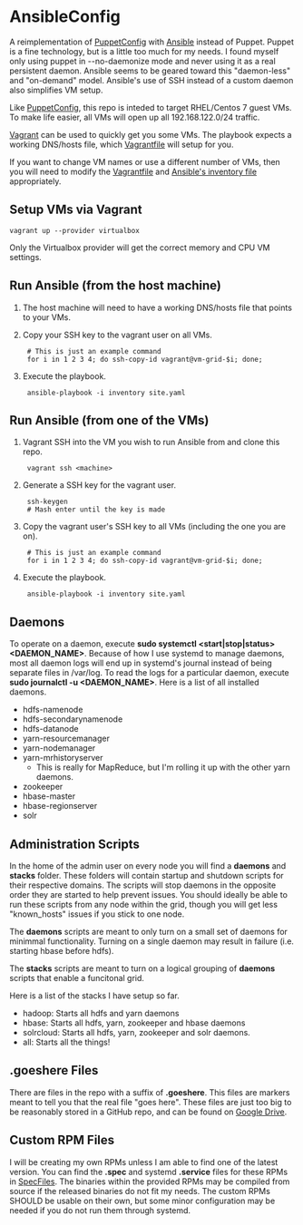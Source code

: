 AnsibleConfig
=============
A reimplementation of [PuppetConfig](https://github.com/dkwasny/PuppetConfig) with [Ansible](http://www.ansible.com/home) instead of Puppet.
Puppet is a fine technology, but is a little too much for my needs.
I found myself only using puppet in --no-daemonize mode and never using it as a real persistent daemon.
Ansible seems to be geared toward this "daemon-less" and "on-demand" model.
Ansible's use of SSH instead of a custom daemon also simplifies VM setup.

Like [PuppetConfig](https://github.com/dkwasny/PuppetConfig), this repo is inteded to target RHEL/Centos 7 guest VMs.
To make life easier, all VMs will open up all 192.168.122.0/24 traffic.

[Vagrant](https://www.vagrantup.com/) can be used to quickly get you some VMs.
The playbook expects a working DNS/hosts file, which [Vagrantfile](Vagrantfile) will setup for you.

If you want to change VM names or use a different number of VMs, then you will need to modify the [Vagrantfile](Vagrantfile) and [Ansible's inventory file](inventory) appropriately.

Setup VMs via Vagrant
---------------------
    vagrant up --provider virtualbox
Only the Virtualbox provider will get the correct memory and CPU VM settings.

Run Ansible (from the host machine)
-----------------------
1. The host machine will need to have a working DNS/hosts file that points to your VMs.
1. Copy your SSH key to the vagrant user on all VMs.

        # This is just an example command
        for i in 1 2 3 4; do ssh-copy-id vagrant@vm-grid-$i; done;

1. Execute the playbook.

        ansible-playbook -i inventory site.yaml

Run Ansible (from one of the VMs)
---------------------
1. Vagrant SSH into the VM you wish to run Ansible from and clone this repo.

        vagrant ssh <machine> 

1. Generate a SSH key for the vagrant user.

        ssh-keygen
        # Mash enter until the key is made

1. Copy the vagrant user's SSH key to all VMs (including the one you are on).

        # This is just an example command
        for i in 1 2 3 4; do ssh-copy-id vagrant@vm-grid-$i; done;

1. Execute the playbook.

        ansible-playbook -i inventory site.yaml

Daemons
-----------
To operate on a daemon, execute **sudo systemctl \<start|stop|status\> \<DAEMON_NAME\>**.
Because of how I use systemd to manage daemons, most all daemon logs will end up in systemd's journal instead of being separate files in /var/log.
To read the logs for a particular daemon, execute **sudo journalctl -u \<DAEMON_NAME\>**.
Here is a list of all installed daemons.
* hdfs-namenode
* hdfs-secondarynamenode
* hdfs-datanode
* yarn-resourcemanager
* yarn-nodemanager
* yarn-mrhistoryserver
  * This is really for MapReduce, but I'm rolling it up with the other yarn daemons.
* zookeeper
* hbase-master
* hbase-regionserver
* solr

Administration Scripts
----------
In the home of the admin user on every node you will find a **daemons** and **stacks** folder.
These folders will contain startup and shutdown scripts for their respective domains.
The scripts will stop daemons in the opposite order they are started to help prevent issues.
You should ideally be able to run these scripts from any node within the grid, though you will get less "known_hosts" issues if you stick to one node.

The **daemons** scripts are meant to only turn on a small set of daemons for minimmal functionality.
Turning on a single daemon may result in failure (i.e. starting hbase before hdfs).

The **stacks** scripts are meant to turn on a logical grouping of **daemons** scripts that enable a funcitonal grid.

Here is a list of the stacks I have setup so far.
* hadoop: Starts all hdfs and yarn daemons
* hbase: Starts all hdfs, yarn, zookeeper and hbase daemons
* solrcloud: Starts all hdfs, yarn, zookeeper and solr daemons.
* all: Starts all the things!

.goeshere Files
-----------
There are files in the repo with a suffix of **.goeshere**.
This files are markers meant to tell you that the real file "goes here".
These files are just too big to be reasonably stored in a GitHub repo, and can be found on [Google Drive](https://drive.google.com/folderview?id=0BxpgL9f7eLyfUHhqWlRtRHRQS28&usp=sharing).

Custom RPM Files
-----------
I will be creating my own RPMs unless I am able to find one of the latest version.
You can find the **.spec** and systemd **.service** files for these RPMs in [SpecFiles](https://github.com/dkwasny/SpecFiles).
The binaries within the provided RPMs may be compiled from source if the released binaries do not fit my needs.
The custom RPMs SHOULD be usable on their own, but some minor configuration may be needed if you do not run them through systemd.
